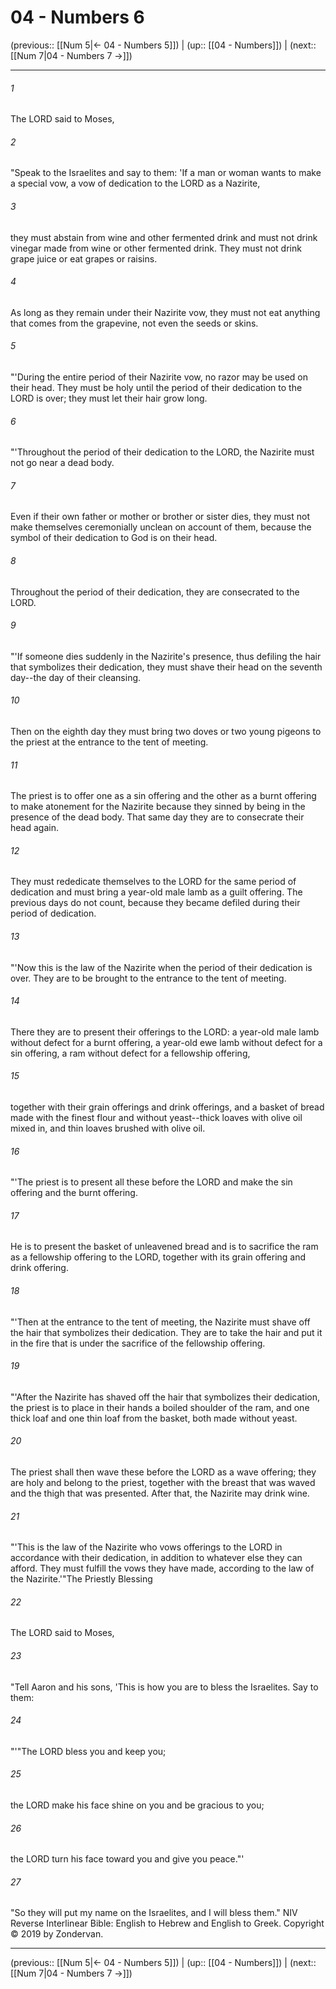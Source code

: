 # 04 - Numbers 6

(previous:: [[Num 5|← 04 - Numbers 5]]) | (up:: [[04 - Numbers]]) | (next:: [[Num 7|04 - Numbers 7 →]])

***


###### 1 
The LORD said to Moses, 

###### 2 
"Speak to the Israelites and say to them: 'If a man or woman wants to make a special vow, a vow of dedication to the LORD as a Nazirite, 

###### 3 
they must abstain from wine and other fermented drink and must not drink vinegar made from wine or other fermented drink. They must not drink grape juice or eat grapes or raisins. 

###### 4 
As long as they remain under their Nazirite vow, they must not eat anything that comes from the grapevine, not even the seeds or skins. 

###### 5 
"'During the entire period of their Nazirite vow, no razor may be used on their head. They must be holy until the period of their dedication to the LORD is over; they must let their hair grow long. 

###### 6 
"'Throughout the period of their dedication to the LORD, the Nazirite must not go near a dead body. 

###### 7 
Even if their own father or mother or brother or sister dies, they must not make themselves ceremonially unclean on account of them, because the symbol of their dedication to God is on their head. 

###### 8 
Throughout the period of their dedication, they are consecrated to the LORD. 

###### 9 
"'If someone dies suddenly in the Nazirite's presence, thus defiling the hair that symbolizes their dedication, they must shave their head on the seventh day--the day of their cleansing. 

###### 10 
Then on the eighth day they must bring two doves or two young pigeons to the priest at the entrance to the tent of meeting. 

###### 11 
The priest is to offer one as a sin offering and the other as a burnt offering to make atonement for the Nazirite because they sinned by being in the presence of the dead body. That same day they are to consecrate their head again. 

###### 12 
They must rededicate themselves to the LORD for the same period of dedication and must bring a year-old male lamb as a guilt offering. The previous days do not count, because they became defiled during their period of dedication. 

###### 13 
"'Now this is the law of the Nazirite when the period of their dedication is over. They are to be brought to the entrance to the tent of meeting. 

###### 14 
There they are to present their offerings to the LORD: a year-old male lamb without defect for a burnt offering, a year-old ewe lamb without defect for a sin offering, a ram without defect for a fellowship offering, 

###### 15 
together with their grain offerings and drink offerings, and a basket of bread made with the finest flour and without yeast--thick loaves with olive oil mixed in, and thin loaves brushed with olive oil. 

###### 16 
"'The priest is to present all these before the LORD and make the sin offering and the burnt offering. 

###### 17 
He is to present the basket of unleavened bread and is to sacrifice the ram as a fellowship offering to the LORD, together with its grain offering and drink offering. 

###### 18 
"'Then at the entrance to the tent of meeting, the Nazirite must shave off the hair that symbolizes their dedication. They are to take the hair and put it in the fire that is under the sacrifice of the fellowship offering. 

###### 19 
"'After the Nazirite has shaved off the hair that symbolizes their dedication, the priest is to place in their hands a boiled shoulder of the ram, and one thick loaf and one thin loaf from the basket, both made without yeast. 

###### 20 
The priest shall then wave these before the LORD as a wave offering; they are holy and belong to the priest, together with the breast that was waved and the thigh that was presented. After that, the Nazirite may drink wine. 

###### 21 
"'This is the law of the Nazirite who vows offerings to the LORD in accordance with their dedication, in addition to whatever else they can afford. They must fulfill the vows they have made, according to the law of the Nazirite.'"The Priestly Blessing 

###### 22 
The LORD said to Moses, 

###### 23 
"Tell Aaron and his sons, 'This is how you are to bless the Israelites. Say to them: 

###### 24 
"'"The LORD bless you and keep you; 

###### 25 
the LORD make his face shine on you and be gracious to you; 

###### 26 
the LORD turn his face toward you and give you peace."' 

###### 27 
"So they will put my name on the Israelites, and I will bless them." NIV Reverse Interlinear Bible: English to Hebrew and English to Greek. Copyright © 2019 by Zondervan.

***

(previous:: [[Num 5|← 04 - Numbers 5]]) | (up:: [[04 - Numbers]]) | (next:: [[Num 7|04 - Numbers 7 →]])
